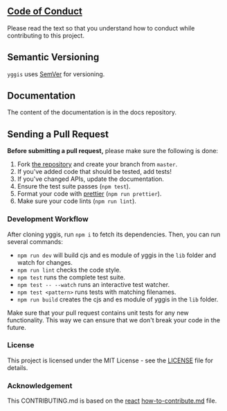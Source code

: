 
## [Code of Conduct](./.github/CODE_OF_CONDUCT.md)

Please read the text so that you understand how to conduct while contributing to this project.

## Semantic Versioning

`yggis` uses [SemVer](http://semver.org/) for versioning.

## Documentation

The content of the documentation is in the docs repository.

## Sending a Pull Request

**Before submitting a pull request,** please make sure the following is done:

1. Fork [the repository](https://github.com/malouro/yggis) and create your branch from `master`.
2. If you've added code that should be tested, add tests!
3. If you've changed APIs, update the documentation.
4. Ensure the test suite passes (`npm test`).
5. Format your code with [prettier](https://github.com/prettier/prettier) (`npm run prettier`).
6. Make sure your code lints (`npm run lint`).

### Development Workflow

After cloning yggis, run `npm i` to fetch its dependencies.
Then, you can run several commands:

- `npm run dev` will build cjs and es module of yggis in the `lib` folder and watch for changes.
- `npm run lint` checks the code style.
- `npm test` runs the complete test suite.
- `npm test -- --watch` runs an interactive test watcher.
- `npm test <pattern>` runs tests with matching filenames.
- `npm run build` creates the cjs and es module of yggis in the `lib` folder.

Make sure that your pull request contains unit tests for any new functionality. This way we can ensure that we don't break your code in the future.

### License

This project is licensed under the MIT License - see the [LICENSE](LICENSE) file for details.

### Acknowledgement

This CONTRIBUTING.md is based on the [react](https://github.com/facebook/react) [how-to-contribute.md](https://github.com/facebook/react/blob/master/docs/contributing/how-to-contribute.md) file.
